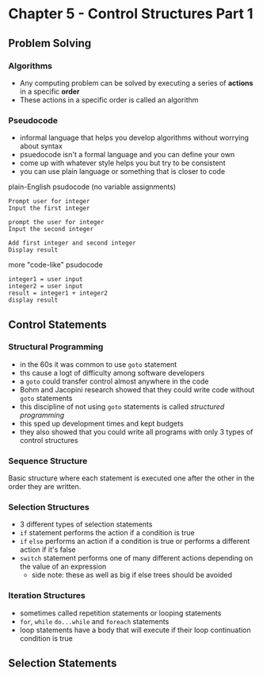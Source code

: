 # Chapter 5 - Control Structures Part 1 #

## Problem Solving ##

### Algorithms ###

* Any computing problem can be solved by executing a series of **actions** in a specific **order**
* These actions in a specific order is called an algorithm

### Pseudocode ###

* informal language that helps you develop algorithms without worrying about syntax
* psuedocode isn't a formal language and you can define your own
* come up with whatever style helps you but try to be consistent
* you can use plain language or something that is closer to code

plain-English psudocode (no variable assignments)

```[psuedocode]
Prompt user for integer
Input the first integer

prompt the user for integer
Input the second integer

Add first integer and second integer
Display result
```

more "code-like" psudocode

```[psudocode]
integer1 = user input
integer2 = user input
result = integer1 + integer2
display result
```

## Control Statements ##

### Structural Programming ###

* in the 60s it was common to use `goto` statement
* ths cause a logt of difficulty among software developers
* a `goto` could transfer control almost anywhere in the code
* Bohm and Jacopini research showed that they could write code without `goto` statements
* this discipline of not using `goto` statements is called *structured programming*
* this sped up development times and kept budgets
* they also showed that you could write all programs with only 3 types of control structures

### Sequence Structure ###

Basic structure where each statement is executed one after the other in the order they are written.

### Selection Structures ###

* 3 different types of selection statements
* `if` statement performs the action if a condition is true
* `if` `else` performs an action if a condition is true or performs a different action if it's false
* `switch` statement performs one of many different actions depending on the value of an expression 
  * side note: these as well as big if else trees should be avoided

### Iteration Structures ###

* sometimes called repetition statements or looping statements
* `for`, `while` `do...while` and `foreach` statements
* loop statements have a body that will execute if their loop continuation condition is true

## Selection Statements ##

